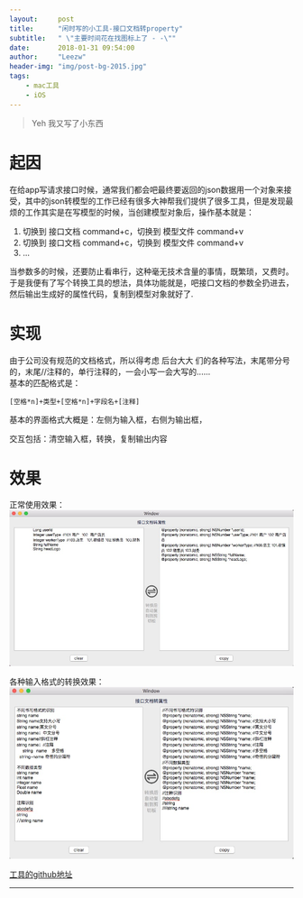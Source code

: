 ```yaml
---
layout:     post
title:      "闲时写的小工具-接口文档转property"
subtitle:   " \"主要时间花在找图标上了 - -\""
date:       2018-01-31 09:54:00
author:     "Leezw"
header-img: "img/post-bg-2015.jpg"
tags:
    - mac工具
    - iOS
---
```


> Yeh 我又写了小东西

# 起因

在给app写请求接口时候，通常我们都会吧最终要返回的json数据用一个对象来接受，其中的json转模型的工作已经有很多大神帮我们提供了很多工具，但是发现最烦的工作其实是在写模型的时候，当创建模型对象后，操作基本就是：
1. 切换到 接口文档 command+c，切换到 模型文件 command+v
2. 切换到 接口文档 command+c，切换到 模型文件 command+v
3. ...  

当参数多的时候，还要防止看串行，这种毫无技术含量的事情，既繁琐，又费时。  
于是我便有了写个转换工具的想法，具体功能就是，吧接口文档的参数全扔进去，然后输出生成好的属性代码，复制到模型对象就好了.

# 实现

由于公司没有规范的文档格式，所以得考虑 后台大大 们的各种写法，末尾带分号的，末尾//注释的，单行注释的，一会小写一会大写的......  
基本的匹配格式是： 

	[空格*n]+类型+[空格*n]+字段名+[注释]

基本的界面格式大概是：左侧为输入框，右侧为输出框，

交互包括：清空输入框，转换，复制输出内容 

# 效果

正常使用效果：
![](/img/articles/2018-1-31_interface/img1.png)

各种输入格式的转换效果：
![](/img/articles/2018-1-31_interface/img2.png)


[工具的github地址](https://github.com/Baymax0/MacPropertyTranslater)

---


